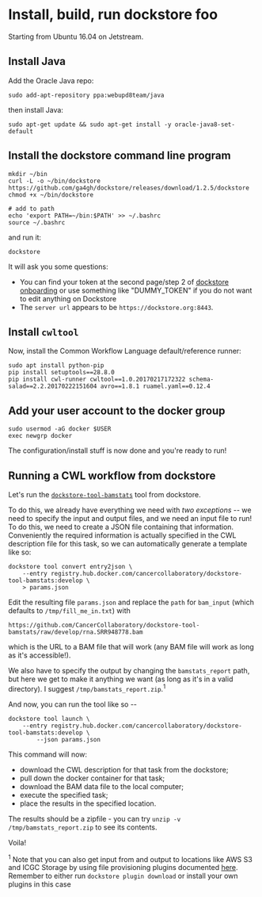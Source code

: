 # Install, build, run dockstore foo

Starting from Ubuntu 16.04 on Jetstream.

## Install Java

Add the Oracle Java repo:
```
sudo add-apt-repository ppa:webupd8team/java
```

then install Java:
```
sudo apt-get update && sudo apt-get install -y oracle-java8-set-default

```

## Install the dockstore command line program

```
mkdir ~/bin
curl -L -o ~/bin/dockstore https://github.com/ga4gh/dockstore/releases/download/1.2.5/dockstore 
chmod +x ~/bin/dockstore

# add to path
echo 'export PATH=~/bin:$PATH' >> ~/.bashrc
source ~/.bashrc
```

and run it:

```
dockstore
```
It will ask you some questions:

* You can find your token at the second page/step 2 of [dockstore onboarding](https://dockstore.org/onboarding) or use something like "DUMMY_TOKEN" if you do not want to edit anything on Dockstore
* The `server url` appears to be `https://dockstore.org:8443`.

## Install `cwltool`

Now, install the Common Workflow Language default/reference runner:
```
sudo apt install python-pip
pip install setuptools==28.8.0
pip install cwl-runner cwltool==1.0.20170217172322 schema-salad==2.2.20170222151604 avro==1.8.1 ruamel.yaml==0.12.4
```

## Add your user account to the docker group

```
sudo usermod -aG docker $USER
exec newgrp docker
```

The configuration/install stuff is now done and you're ready to run!

## Running a CWL workflow from dockstore

Let's run the [`dockstore-tool-bamstats`](https://dockstore.org/containers/registry.hub.docker.com/cancercollaboratory/dockstore-tool-bamstats) tool from dockstore.

To do this, we already have everything we need with *two exceptions* -- we need to specify the input and output files, and we need an input file to run!  To do this,  we need to create a
JSON file containing that information.  Conveniently the
required information is actually specified in the CWL description file for this task, so we can automatically generate a template like so:

```
dockstore tool convert entry2json \
    --entry registry.hub.docker.com/cancercollaboratory/dockstore-tool-bamstats:develop \
    > params.json
```

Edit the resulting file `params.json` and replace the `path` for `bam_input` (which defaults to `/tmp/fill_me_in.txt`) with 

```
https://github.com/CancerCollaboratory/dockstore-tool-bamstats/raw/develop/rna.SRR948778.bam
```
which is the URL to a BAM file that will work (any BAM file will work as long as it's accessible!).

We also have to specify the output by changing the `bamstats_report` path, but here we get to make it anything we want (as long as it's in a valid directory). I suggest `/tmp/bamstats_report.zip`.<sup>1</sup>

And now, you can run the tool like so --

```
dockstore tool launch \
    --entry registry.hub.docker.com/cancercollaboratory/dockstore-tool-bamstats:develop \
        --json params.json
```

This command will now:
* download the CWL description for that task from the dockstore;
* pull down the docker container for that task;
* download the BAM data file to the local computer;
* execute the specified task;
* place the results in the specified location.

The results should be a zipfile - you can try `unzip -v /tmp/bamstats_report.zip` to see its contents.

Voila!

<sup>1</sup> Note that you can also get input from and output to locations like AWS S3 and ICGC Storage by using file provisioning plugins documented [here](https://dockstore.org/docs/advanced-features#file-provisioning). Remember to either run `dockstore plugin download` or install your own plugins in this case
